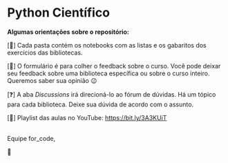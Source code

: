 # Python Científico

**Algumas orientações sobre o repositório:**

[:file_folder:] Cada pasta contém os notebooks com as listas e os gabaritos dos exercícios das bibliotecas.

[:page_facing_up:] O formulário é para colher o feedback sobre o curso. Você pode deixar seu feedback sobre uma biblioteca específica ou sobre o curso inteiro. Queremos saber sua opinião :wink:

[:question:] A aba *Discussions* irá direcioná-lo ao fórum de dúvidas. Há um tópico para cada biblioteca. Deixe sua dúvida de acordo com o assunto.

[:link:] Playlist das aulas no YouTube: https://bit.ly/3A3KUiT
<br/><br/>

Equipe for_code, </p>:purple_heart:
